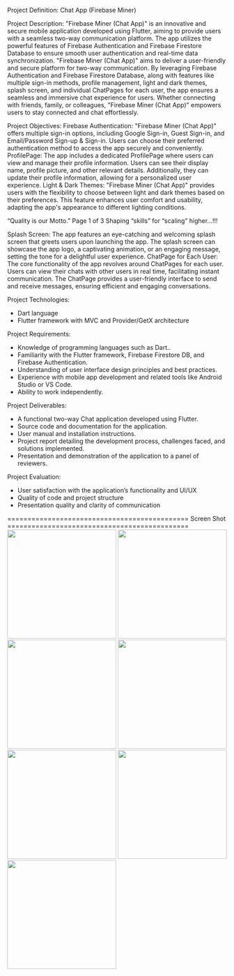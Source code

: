 Project Definition: Chat App (Firebase Miner)

Project Description:
"Firebase Miner (Chat App)" is an innovative and secure mobile application developed using
Flutter, aiming to provide users with a seamless two-way communication platform. The app
utilizes the powerful features of Firebase Authentication and Firebase Firestore Database to
ensure smooth user authentication and real-time data synchronization.
"Firebase Miner (Chat App)" aims to deliver a user-friendly and secure platform for two-way
communication. By leveraging Firebase Authentication and Firebase Firestore Database, along
with features like multiple sign-in methods, profile management, light and dark themes, splash
screen, and individual ChatPages for each user, the app ensures a seamless and immersive chat
experience for users. Whether connecting with friends, family, or colleagues, "Firebase Miner
(Chat App)" empowers users to stay connected and chat effortlessly.

Project Objectives:
Firebase Authentication: "Firebase Miner (Chat App)" offers multiple sign-in options,
including Google Sign-in, Guest Sign-in, and Email/Password Sign-up & Sign-in. Users can
choose their preferred authentication method to access the app securely and conveniently.
ProfilePage: The app includes a dedicated ProfilePage where users can view and manage their
profile information. Users can see their display name, profile picture, and other relevant details.
Additionally, they can update their profile information, allowing for a personalized user
experience.
Light & Dark Themes: "Firebase Miner (Chat App)" provides users with the flexibility to
choose between light and dark themes based on their preferences. This feature enhances user
comfort and usability, adapting the app's appearance to different lighting conditions.

“Quality is our Motto.” Page 1 of 3 Shaping “skills” for “scaling” higher...!!!

Splash Screen: The app features an eye-catching and welcoming splash screen that greets users
upon launching the app. The splash screen can showcase the app logo, a captivating animation,
or an engaging message, setting the tone for a delightful user experience.
ChatPage for Each User: The core functionality of the app revolves around ChatPages for each
user. Users can view their chats with other users in real time, facilitating instant communication.
The ChatPage provides a user-friendly interface to send and receive messages, ensuring efficient
and engaging conversations.

Project Technologies:
- Dart language
- Flutter framework with MVC and Provider/GetX architecture

Project Requirements:
- Knowledge of programming languages such as Dart..
- Familiarity with the Flutter framework, Firebase Firestore DB, and Firebase Authentication.
- Understanding of user interface design principles and best practices.
- Experience with mobile app development and related tools like Android Studio or VS Code.
- Ability to work independently.

Project Deliverables:
- A functional two-way Chat application developed using Flutter.
- Source code and documentation for the application.
- User manual and installation instructions.
- Project report detailing the development process, challenges faced, and solutions implemented.
- Presentation and demonstration of the application to a panel of reviewers.

Project Evaluation:
- User satisfaction with the application’s functionality and UI/UX
- Quality of code and project structure
- Presentation quality and clarity of communication



=============================================   Screen Shot  ============================================= 
<img src="https://github.com/vrundpadariya/Textit_chat_app/assets/133338321/b0da975e-f197-444c-8182-45f4143b85ea" width="250">
<img src="https://github.com/vrundpadariya/Textit_chat_app/assets/133338321/46bf51c4-793e-45c3-a79c-6c5239199097" width="250">
<img src="https://github.com/vrundpadariya/Textit_chat_app/assets/133338321/c9d90c8b-0162-48cb-a6b8-4cc5c19ec18d" width="250">
<img src="https://github.com/vrundpadariya/Textit_chat_app/assets/133338321/06f54d0b-365b-4d0c-a7b1-99836e0c6bcc" width="250">
<img src="https://github.com/vrundpadariya/Textit_chat_app/assets/133338321/ddba5c58-d36d-4a2c-8712-eda5b1b7d641" width="250">
<img src="https://github.com/vrundpadariya/Textit_chat_app/assets/133338321/e56a75d0-97f7-49b5-bfc9-44fc0e1f0193" width="250">
<img src="https://github.com/vrundpadariya/Textit_chat_app/assets/133338321/5f5fde9c-312e-4916-9f5c-b5c47552b613" width="250">

